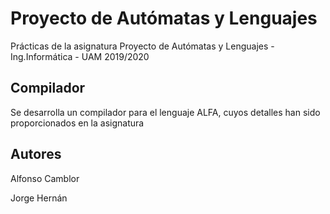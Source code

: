 # Proyecto de Autómatas y Lenguajes

Prácticas de la asignatura Proyecto de Autómatas y Lenguajes - Ing.Informática - UAM 2019/2020

## Compilador

Se desarrolla un compilador para el lenguaje ALFA, cuyos detalles han sido proporcionados en la asignatura


## Autores

Alfonso Camblor

Jorge Hernán

